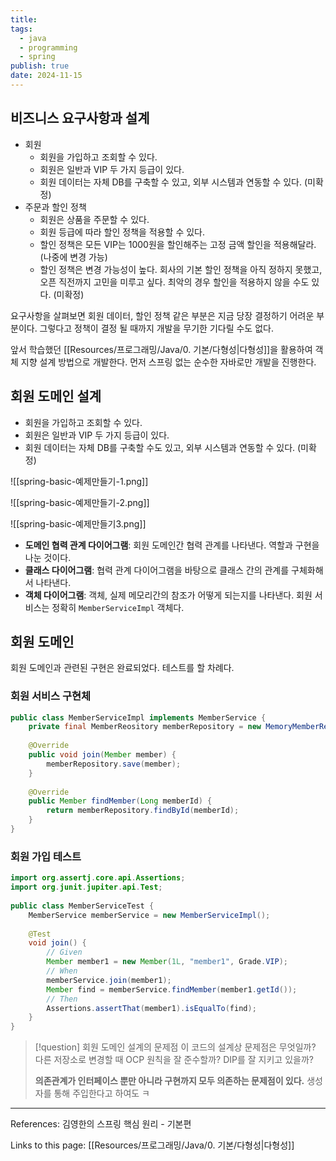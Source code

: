 ```yaml
---
title: 
tags:
  - java
  - programming
  - spring
publish: true
date: 2024-11-15
---
```

## 비즈니스 요구사항과 설계
- 회원
	- 회원을 가입하고 조회할 수 있다.
	- 회원은 일반과 VIP 두 가지 등급이 있다.
	- 회원 데이터는 자체 DB를 구축할 수 있고, 외부 시스템과 연동할 수 있다. (미확정)
- 주문과 할인 정책
	- 회원은 상품을 주문할 수 있다.
	- 회원 등급에 따라 할인 정책을 적용할 수 있다.
	- 할인 정책은 모든 VIP는 1000원을 할인해주는 고정 금액 할인을 적용해달라. (나중에 변경 가능)
	- 할인 정책은 변경 가능성이 높다. 회사의 기본 할인 정책을 아직 정하지 못했고, 오픈 직전까지 고민을 미루고 싶다. 최악의 경우 할인을 적용하지 않을 수도 있다. (미확정)

요구사항을 살펴보면 회원 데이터, 할인 정책 같은 부분은 지금 당장 결정하기 어려운 부분이다. 그렇다고 정책이 결정 될 때까지 개발을 무기한 기다릴 수도 없다.

앞서 학습했던 [[Resources/프로그래밍/Java/0. 기본/다형성|다형성]]을 활용하여 객체 지향 설계 방법으로 개발한다. 먼저 스프링 없는 순수한 자바로만 개발을 진행한다.

## 회원 도메인 설계
- 회원을 가입하고 조회할 수 있다.
- 회원은 일반과 VIP 두 가지 등급이 있다.
- 회원 데이터는 자체 DB를 구축할 수도 있고, 외부 시스템과 연동할 수 있다. (미확정)

![[spring-basic-예제만들기-1.png]]

![[spring-basic-예제만들기-2.png]]

![[spring-basic-예제만들기3.png]]

- **도메인 협력 관계 다이어그램**: 회원 도메인간 협력 관계를 나타낸다. 역할과 구현을 나눈 것이다.
- **클래스 다이어그램**: 협력 관계 다이어그램을 바탕으로 클래스 간의 관계를 구체화해서 나타낸다.
- **객체 다이어그램**: 객체, 실제 메모리간의 참조가 어떻게 되는지를 나타낸다. 회원 서비스는 정확히 `MemberServiceImpl` 객체다.

## 회원 도메인
회원 도메인과 관련된 구현은 완료되었다. 테스트를 할 차례다.

### 회원 서비스 구현체
```java
public class MemberServiceImpl implements MemberService {  
    private final MemberReository memberRepository = new MemoryMemberRepository();  
  
    @Override  
    public void join(Member member) {  
        memberRepository.save(member);  
    }  
  
    @Override  
    public Member findMember(Long memberId) {  
        return memberRepository.findById(memberId);  
    }  
}
```

### 회원 가입 테스트
```java
import org.assertj.core.api.Assertions;  
import org.junit.jupiter.api.Test;  
  
public class MemberServiceTest {  
    MemberService memberService = new MemberServiceImpl();  
  
    @Test  
    void join() {  
        // Given  
        Member member1 = new Member(1L, "member1", Grade.VIP);  
        // When  
        memberService.join(member1);  
        Member find = memberService.findMember(member1.getId());  
        // Then  
        Assertions.assertThat(member1).isEqualTo(find);  
    }  
}
```

> [!question] 회원 도메인 설계의 문제점
> 이 코드의 설계상 문제점은 무엇일까?
> 다른 저장소로 변경할 때 OCP 원칙을 잘 준수할까? DIP를 잘 지키고 있을까?
> 
> **의존관계가 인터페이스 뿐만 아니라 구현까지 모두 의존하는 문제점이 있다.** 생성자를 통해 주입한다고 하여도 ㅋ


---
References: 김영한의 스프링 핵심 원리 - 기본편

Links to this page: [[Resources/프로그래밍/Java/0. 기본/다형성|다형성]]
